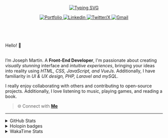 
<header align="left">
  
[![Typing SVG](https://readme-typing-svg.demolab.com?font=Poppins&size=28&duration=3000&pause=500&color=F7F7F7&random=false&width=535&lines=Welcome+to+my+GitHub+Profile!+%F0%9F%91%8B;Front-End+VueJS+Developer+%F0%9F%92%BB%F0%9F%91%BB;Let's+Connect!+%F0%9F%98%83%F0%9F%9A%80)](https://git.io/typing-svg)

    
<section>
  <a href="">
    <img src="https://img.shields.io/badge/Portfolio-255E63?style=for-the-badge&logo=About.me&logoColor=white" alt="Portfolio">
  </a>
    <a href="https://www.linkedin.com/in/jfmartinz/" target="_blank">
    <img src="https://img.shields.io/badge/LinkedIn-0077B5?style=for-the-badge&logo=linkedin&logoColor=white" alt="Linkedin">
  </a>
  <a href="https://twitter.com/jfmartinz" target="_blank">
    <img src="https://img.shields.io/badge/X-000000?style=for-the-badge&logo=x&logoColor=white" alt="Twitter/X">
  </a>
  <a href="mailto:se.josephmartin@gmail.com">
    <img src="https://img.shields.io/badge/Gmail-D14836?style=for-the-badge&logo=gmail&logoColor=white" alt="Gmail" title="mailto:se.josephmartin@gmail.com">
  </a>
</section>
</header>  
<section align="left">
<br>
 Hello! 👋
 <br>
 <br>

I’m Joseph Martin.  A  **Front-End Developer**,  I'm passionate about creating _visually stunning_ interface and _intuitive experiences_, bringing your ideas into reality using _HTML, CSS, JavaScript, and VueJs_. Additionally, I have familiarity in _UI & UX design, PHP, Laravel and mySQL_.

I really enjoy collaborating with others and contributing to open-source projects. Additionally, I love listening to music, playing games, and reading a book.
<br>
> 🌐 Connect with  [**Me**](https://www.biodrop.io/jfmartinz) 
</section>

---

<!--<section align="center">


  <td>
  <a href="https://skillicons.dev" title="Visit https://skillicons.dev for more information">
    <img src="https://skillicons.dev/icons?i=html,css,javascript,tailwindcss,vuejs,nuxtjs,vuex,git,github,figma" />
  </a> 
  </td>
<br><br>
-->



 <details>
  <summary>
    GitHub Stats
     </summary>
<img src="https://github-readme-stats.vercel.app/api?username=jfmartinz&show_icons=true&theme=tokyonight&hide_border=true&include_all_commits=false&count_private=false" alt="GitHub Stats" title="Github Stats"/>  <img src="https://github-readme-streak-stats.herokuapp.com/?user=jfmartinz&theme=tokyonight&hide_border=true" alt="Github Streak" title="Github Streak"/> 


<div align="center">
<a  href="https://committers.top/philippines_public#jfmartinz" title="Visit https://committers.top/ to learn more about this">
          <img src="https://img.shields.io/static/v1?label=MOST ACTIVE GITHUB USER IN PH&labelColor=4d4f73&message=➦&color=38bdae&style=lat-Square&logo=github&logoColor=fffff"/>
</a>
  </div>
</details>
<!-- Visit https://committers.top/ to learn more about this -->

<details>
  <summary>
    Holopin badges
  </summary>
  
[![An image of @jfmartinz's Holopin badges, which is a link to view their full Holopin profile](https://holopin.me/jfmartinz)](https://holopin.io/@jfmartinz)

</details>

<details>
  <summary>
  WakaTime Stats
  </summary>

<!--START_SECTION:jfmartinz-->
![Code Time](http://img.shields.io/badge/Code%20Time-377%20hrs%2027%20mins-blue)

**I'm an Early 🐤** 

```text
🌞 Morning                280 commits         █████░░░░░░░░░░░░░░░░░░░░   21.04 % 
🌆 Daytime                471 commits         █████████░░░░░░░░░░░░░░░░   35.39 % 
🌃 Evening                490 commits         █████████░░░░░░░░░░░░░░░░   36.81 % 
🌙 Night                  90 commits          ██░░░░░░░░░░░░░░░░░░░░░░░   06.76 % 
```
📅 **I'm Most Productive on Thursday** 

```text
Monday                   202 commits         ████░░░░░░░░░░░░░░░░░░░░░   15.18 % 
Tuesday                  154 commits         ███░░░░░░░░░░░░░░░░░░░░░░   11.57 % 
Wednesday                201 commits         ████░░░░░░░░░░░░░░░░░░░░░   15.10 % 
Thursday                 221 commits         ████░░░░░░░░░░░░░░░░░░░░░   16.60 % 
Friday                   195 commits         ████░░░░░░░░░░░░░░░░░░░░░   14.65 % 
Saturday                 193 commits         ████░░░░░░░░░░░░░░░░░░░░░   14.50 % 
Sunday                   165 commits         ███░░░░░░░░░░░░░░░░░░░░░░   12.40 % 
```


📊 **This Week I Spent My Time On** 

```text
💬 Programming Languages: 
CSS                      5 hrs 22 mins       ████████░░░░░░░░░░░░░░░░░   32.12 % 
HTML                     4 hrs 56 mins       ███████░░░░░░░░░░░░░░░░░░   29.50 % 
Vue.js                   2 hrs 48 mins       ████░░░░░░░░░░░░░░░░░░░░░   16.78 % 
JavaScript               2 hrs 3 mins        ███░░░░░░░░░░░░░░░░░░░░░░   12.33 % 
Markdown                 1 hr 23 mins        ██░░░░░░░░░░░░░░░░░░░░░░░   08.32 % 

💻 Operating System: 
Windows                  16 hrs 45 mins      █████████████████████████   100.00 % 
```


<!--END_SECTION:jfmartinz-->
</details>
</section>
